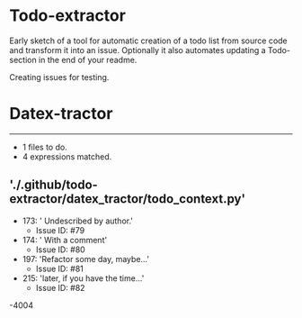 # Todo-extractor
Early sketch of a tool for automatic creation of a todo list from source code and transform it into an issue. Optionally it also automates updating a Todo-section in the end of your readme.

Creating issues for testing.

# Datex-tractor
---
- 1 files to do.
- 4 expressions matched.

## './.github/todo-extractor/datex_tractor/todo_context.py'
- 173: ' Undescribed by author.'
  - Issue ID: #79
- 174: ' With a comment'
  - Issue ID: #80
- 197: 'Refactor some day, maybe...'
  - Issue ID: #81
- 215: 'later, if you have the time...'
  - Issue ID: #82

-4004